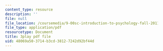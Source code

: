 ```yaml
---
content_type: resource
description: ''
file: null
file_location: /coursemedia/9-00sc-introduction-to-psychology-fall-2011/48069a503714b3cd38127242d92bf44d_MYMYXhR2Ppw.pdf
file_type: application/pdf
resourcetype: Document
title: 3play pdf file
uid: 48069a50-3714-b3cd-3812-7242d92bf44d
---
```

